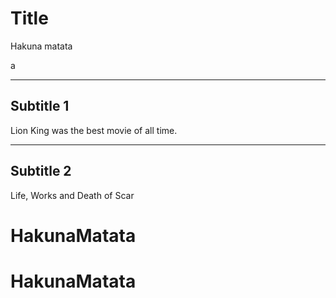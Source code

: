 # Title

Hakuna matata 

a

---

## Subtitle 1

Lion King was the best movie of all time.

---

## Subtitle 2

Life, Works and Death of Scar
# HakunaMatata
# HakunaMatata
